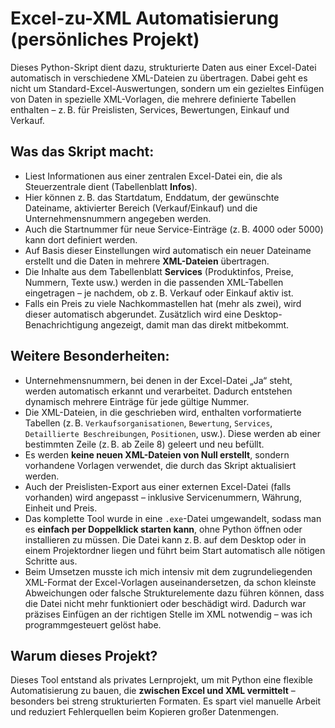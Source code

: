 # Excel-zu-XML Automatisierung (persönliches Projekt)

Dieses Python-Skript dient dazu, strukturierte Daten aus einer Excel-Datei automatisch in verschiedene XML-Dateien zu übertragen. Dabei geht es nicht um Standard-Excel-Auswertungen, sondern um ein gezieltes Einfügen von Daten in spezielle XML-Vorlagen, die mehrere definierte Tabellen enthalten – z. B. für Preislisten, Services, Bewertungen, Einkauf und Verkauf.

## Was das Skript macht:

- Liest Informationen aus einer zentralen Excel-Datei ein, die als Steuerzentrale dient (Tabellenblatt **Infos**).
- Hier können z. B. das Startdatum, Enddatum, der gewünschte Dateiname, aktivierter Bereich (Verkauf/Einkauf) und die Unternehmensnummern angegeben werden.
- Auch die Startnummer für neue Service-Einträge (z. B. 4000 oder 5000) kann dort definiert werden.
- Auf Basis dieser Einstellungen wird automatisch ein neuer Dateiname erstellt und die Daten in mehrere **XML-Dateien** übertragen.
- Die Inhalte aus dem Tabellenblatt **Services** (Produktinfos, Preise, Nummern, Texte usw.) werden in die passenden XML-Tabellen eingetragen – je nachdem, ob z. B. Verkauf oder Einkauf aktiv ist.
- Falls ein Preis zu viele Nachkommastellen hat (mehr als zwei), wird dieser automatisch abgerundet. Zusätzlich wird eine Desktop-Benachrichtigung angezeigt, damit man das direkt mitbekommt.

## Weitere Besonderheiten:

- Unternehmensnummern, bei denen in der Excel-Datei „Ja“ steht, werden automatisch erkannt und verarbeitet. Dadurch entstehen dynamisch mehrere Einträge für jede gültige Nummer.
- Die XML-Dateien, in die geschrieben wird, enthalten vorformatierte Tabellen (z. B. `Verkaufsorganisationen`, `Bewertung`, `Services`, `Detaillierte Beschreibungen`, `Positionen`, usw.). Diese werden ab einer bestimmten Zeile (z. B. ab Zeile 8) geleert und neu befüllt.
- Es werden **keine neuen XML-Dateien von Null erstellt**, sondern vorhandene Vorlagen verwendet, die durch das Skript aktualisiert werden.
- Auch der Preislisten-Export aus einer externen Excel-Datei (falls vorhanden) wird angepasst – inklusive Servicenummern, Währung, Einheit und Preis.
- Das komplette Tool wurde in eine `.exe`-Datei umgewandelt, sodass man es **einfach per Doppelklick starten kann**, ohne Python öffnen oder installieren zu müssen. Die Datei kann z. B. auf dem Desktop oder in einem Projektordner liegen und führt beim Start automatisch alle nötigen Schritte aus.
- Beim Umsetzen musste ich mich intensiv mit dem zugrundeliegenden XML-Format der Excel-Vorlagen auseinandersetzen, da schon kleinste Abweichungen oder falsche Strukturelemente dazu führen können, dass die Datei nicht mehr funktioniert oder beschädigt wird. Dadurch war präzises Einfügen an der richtigen Stelle im XML notwendig – was ich programmgesteuert gelöst habe.

## Warum dieses Projekt?

Dieses Tool entstand als privates Lernprojekt, um mit Python eine flexible Automatisierung zu bauen, die **zwischen Excel und XML vermittelt** – besonders bei streng strukturierten Formaten. Es spart viel manuelle Arbeit und reduziert Fehlerquellen beim Kopieren großer Datenmengen.
